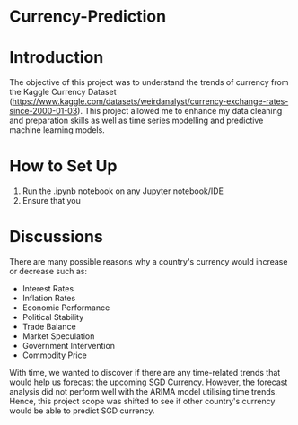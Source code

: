 # Currency-Prediction

# Introduction
The objective of this project was to understand the trends of currency from the Kaggle Currency Dataset (https://www.kaggle.com/datasets/weirdanalyst/currency-exchange-rates-since-2000-01-03). 
This project allowed me to enhance my data cleaning and preparation skills as well as time series modelling and predictive machine learning models.

# How to Set Up
1. Run the .ipynb notebook on any Jupyter notebook/IDE
2. Ensure that you

# Discussions
There are many possible reasons why a country's currency would increase or decrease such as:
- Interest Rates
- Inflation Rates
- Economic Performance
- Political Stability
- Trade Balance
- Market Speculation
- Government Intervention
- Commodity Price

With time, we wanted to discover if there are any time-related trends that would help us forecast the upcoming SGD Currency. 
However, the forecast analysis did not perform well with the ARIMA model utilising time trends. 
Hence, this project scope was shifted to see if other country's currency would be able to predict SGD currency. 

